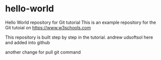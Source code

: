 # hello-world
Hello World repository for Git tutorial
This is an example repository for the Git tutoial on https://www.w3schools.com

This repository is built step by step in the tutorial.
andrew udsoftsol here and added into github


another change for pull git command
